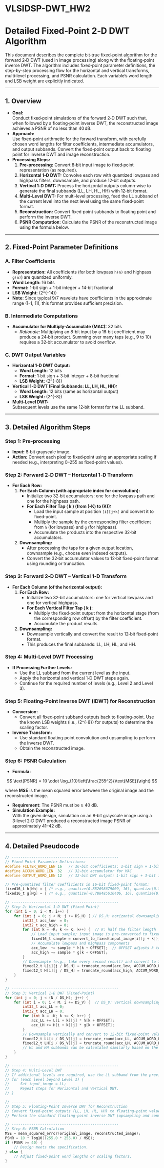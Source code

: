 # VLSIDSP-DWT_HW2
# Detailed Fixed‑Point 2‑D DWT Algorithm

This document describes the complete bit‑true fixed‑point algorithm for the forward 2‑D DWT (used in image processing) along with the floating‑point inverse DWT. The algorithm includes fixed‑point parameter definitions, the step-by-step processing flow for the horizontal and vertical transforms, multi‑level processing, and PSNR calculation. Each variable’s word length and LSB weight are explicitly indicated.

---

## 1. Overview

- **Goal:**  
  Conduct fixed‑point simulations of the forward 2‑D DWT such that, when followed by a floating‑point inverse DWT, the reconstructed image achieves a PSNR of no less than 40 dB.  
- **Approach:**  
  Use fixed‑point arithmetic for the forward transform, with carefully chosen word lengths for filter coefficients, intermediate accumulators, and output subbands. Convert the fixed‑point output back to floating point for inverse DWT and image reconstruction.
- **Processing Steps:**  
  1. **Pre‑processing:** Convert 8‑bit input image to fixed‑point representation (as required).  
  2. **Horizontal 1‑D DWT:** Convolve each row with quantized lowpass and highpass filters, downsample, and produce 12‑bit outputs.  
  3. **Vertical 1‑D DWT:** Process the horizontal outputs column‑wise to generate the final subbands (LL, LH, HL, HH) with 12‑bit format.  
  4. **Multi‑Level DWT:** For multi‑level processing, feed the LL subband of the current level into the next level using the same fixed‑point format.
  5. **Reconstruction:** Convert fixed‑point subbands to floating point and perform the inverse DWT.
  6. **PSNR Computation:** Calculate the PSNR of the reconstructed image using the formula below.

---

## 2. Fixed‑Point Parameter Definitions

### A. Filter Coefficients
- **Representation:** All coefficients (for both lowpass `h(n)` and highpass `g(n)`) are quantized uniformly.
- **Word Length:** 16 bits  
- **Format:** 1‑bit sign + 1‑bit integer + 14‑bit fractional  
- **LSB Weight:** \(2^{-14}\)  
- **Note:** Since typical 9/7 wavelets have coefficients in the approximate range \([-1, 1]\), this format provides sufficient precision.

### B. Intermediate Computations
- **Accumulator for Multiply-Accumulate (MAC):** 32 bits  
  - *Rationale:* Multiplying an 8‑bit input by a 16‑bit coefficient may produce a 24‑bit product. Summing over many taps (e.g., 9 to 10) requires a 32‑bit accumulator to avoid overflow.

### C. DWT Output Variables
- **Horizontal 1‑D DWT Output:**  
  - **Word Length:** 12 bits  
  - **Format:** 1‑bit sign + 3‑bit integer + 8‑bit fractional  
  - **LSB Weight:** \(2^{-8}\)  
- **Vertical 1‑D DWT (Final Subbands: LL, LH, HL, HH):**  
  - **Word Length:** 12 bits (same as horizontal output)  
  - **LSB Weight:** \(2^{-8}\)  
- **Multi‑Level DWT:**  
  Subsequent levels use the same 12‑bit format for the LL subband.

---

## 3. Detailed Algorithm Steps

### Step 1: Pre‑processing
- **Input:** 8‑bit grayscale image.
- **Action:** Convert each pixel to fixed‑point using an appropriate scaling if needed (e.g., interpreting 0–255 as fixed‑point values).
  
### Step 2: Forward 2‑D DWT – Horizontal 1‑D Transform
- **For Each Row:**
  1. **For Each Column (with appropriate index for convolution):**  
     - Initialize two 32‑bit accumulators: one for the lowpass path and one for the highpass path.
     - **For Each Filter Tap \( k \) (from \(-K\) to \(K\)):**  
       - Load the input sample at position `[i][j+k]` and convert it to fixed‑point.
       - Multiply the sample by the corresponding filter coefficient from `h` (for lowpass) and `g` (for highpass).
       - Accumulate the products into the respective 32‑bit accumulators.
  2. **Downsampling:**  
     - After processing the taps for a given output location, downsample (e.g., choose even indexed outputs).
     - Convert the 32‑bit accumulator values to 12‑bit fixed‑point format using rounding or truncation.

### Step 3: Forward 2‑D DWT – Vertical 1‑D Transform
- **For Each Column (of the horizontal output):**
  1. **For Each Row:**  
     - Initialize two 32‑bit accumulators: one for vertical lowpass and one for vertical highpass.
     - **For Each Vertical Filter Tap \( k \):**  
       - Multiply the fixed‑point output from the horizontal stage (from the corresponding row offset) by the filter coefficient.
       - Accumulate the product results.
  2. **Downsampling:**  
     - Downsample vertically and convert the result to 12‑bit fixed‑point format.
     - This produces the final subbands: LL, LH, HL, and HH.
     
### Step 4: Multi‑Level DWT Processing
- **If Processing Further Levels:**  
  - Use the LL subband from the current level as the input.
  - Apply the horizontal and vertical 1‑D DWT steps again.
  - Continue for the required number of levels (e.g., Level 2 and Level 3).

### Step 5: Floating‑Point Inverse DWT (IDWT) for Reconstruction
- **Conversion:**  
  - Convert all fixed‑point subband outputs back to floating‑point. Use the known LSB weights (i.e., \(2^{-8}\) for outputs) to determine the scaling factor.
- **Inverse Transform:**  
  - Use standard floating‑point convolution and upsampling to perform the inverse DWT.
  - Obtain the reconstructed image.

### Step 6: PSNR Calculation
- **Formula:**

$$
\text{PSNR} = 10 \cdot \log_{10}\left(\frac{255^2}{\text{MSE}}\right)
$$


  where **MSE** is the mean squared error between the original image and the reconstructed image.
  
- **Requirement:** The PSNR must be ≥ 40 dB.
- **Simulation Example:**  
  With the given design, simulation on an 8‑bit grayscale image using a 3‑level 2‑D DWT produced a reconstructed image PSNR of approximately 41–42 dB.

---

## 4. Detailed Pseudocode

```c
// -------------------------------------------------
// Fixed-Point Parameter Definitions:
#define FILTER_WORD_LEN 16   // 16-bit coefficients: 1-bit sign + 1-bit integer + 14-bit fraction, LSB = 2^-14
#define ACCUM_WORD_LEN  32   // 32-bit accumulator for MAC
#define OUTPUT_WORD_LEN 12   // 12-bit DWT output: 1-bit sign + 3-bit integer + 8-bit fraction, LSB = 2^-8

// Pre-quantized filter coefficients in 16-bit fixed-point format:
fixed16_t h[Nh] = { /* e.g., quantize(0.852698679009, 16), quantize(0.377402855613, 16), ... */ };
fixed16_t g[Ng] = { /* e.g., quantize(-0.788485616406, 16), quantize(0.418092273222, 16), ... */ };

// -------------------------------------------------
// Step 2: Horizontal 1-D DWT (Fixed-Point)
for (int i = 0; i < M; i++) {
    for (int j = 0; j < N; j += DS_H) { // DS_H: horizontal downsampling factor (typically 2)
        int32_t acc_low  = 0;
        int32_t acc_high = 0;
        for (int k = -K; k <= K; k++) {  // K: half the filter length
            // Load input sample; input_image is pre-converted to fixed-point if necessary
            fixed16_t sample = convert_to_fixed(input_image[i][j + k]);
            // Accumulate lowpass and highpass components
            acc_low  += sample * h[k + OFFSET];  // OFFSET adjusts k to array index
            acc_high += sample * g[k + OFFSET];
        }
        // Downsample (e.g., take every second result) and convert to 12-bit fixed-point
        fixed12_t L[i][j / DS_H] = truncate_round(acc_low, ACCUM_WORD_LEN, OUTPUT_WORD_LEN);
        fixed12_t H[i][j / DS_H] = truncate_round(acc_high, ACCUM_WORD_LEN, OUTPUT_WORD_LEN);
    }
}

// -------------------------------------------------
// Step 3: Vertical 1-D DWT (Fixed-Point)
for (int j = 0; j < (N / DS_H); j++) {
    for (int i = 0; i < M; i += DS_V) {  // DS_V: vertical downsampling factor (typically 2)
        int32_t acc_LL = 0;
        int32_t acc_LH = 0;
        for (int k = -K; k <= K; k++) {
            acc_LL += L[i + k][j] * h[k + OFFSET];
            acc_LH += H[i + k][j] * g[k + OFFSET];
        }
        // Downsample vertically and convert to 12-bit fixed-point values for the final subbands
        fixed12_t LL[i / DS_V][j] = truncate_round(acc_LL, ACCUM_WORD_LEN, OUTPUT_WORD_LEN);
        fixed12_t LH[i / DS_V][j] = truncate_round(acc_LH, ACCUM_WORD_LEN, OUTPUT_WORD_LEN);
        // HL and HH subbands can be calculated similarly based on the implementation strategy.
    }
}

// -------------------------------------------------
// Step 4: Multi-Level DWT
// If additional levels are required, use the LL subband from the previous level:
// for (each level beyond Level 1) {
//     Set input_image = LL;
//     Repeat steps for Horizontal and Vertical DWT.
// }

// -------------------------------------------------
// Step 5: Floating-Point Inverse DWT for Reconstruction
// Convert fixed-point outputs (LL, LH, HL, HH) to floating-point values using the LSB weights.
// Perform the standard floating-point inverse DWT (upsampling and convolution) to reconstruct the image.

// -------------------------------------------------
// Step 6: PSNR Calculation
MSE = mean_squared_error(original_image, reconstructed_image);
PSNR = 10 * log10((255.0 * 255.0) / MSE);
if (PSNR >= 40) {
    // Design meets the specification.
} else {
    // Adjust fixed-point word lengths or scaling factors.
}
